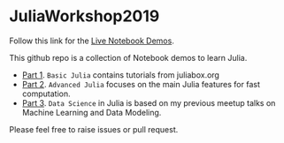 # JuliaWorkshop2019


Follow this link for the [Live Notebook Demos](https://mybinder.org/v2/gh/ppalmes/JuliaWorkshop2019/master).

This github repo is a collection of Notebook demos to learn Julia. 
- [Part 1](Part1-BasicJulia). `Basic Julia` contains tutorials from juliabox.org  
- [Part 2](Part2-AdvancedJulia). `Advanced Julia` focuses on the main Julia features for fast computation.
- [Part 3](Part3-DataScience). `Data Science` in Julia is based on my previous meetup talks on Machine Learning and Data Modeling.

Please feel free to raise issues or pull request.
